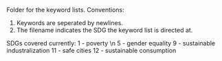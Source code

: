 Folder for the keyword lists.
Conventions:
1. Keywords are seperated by newlines.
2. The filename indicates the SDG the keyword list is directed at.

SDGs covered currently:
1 - poverty \n
5 - gender equality
9 - sustainable industralization
11 - safe cities
12 - sustainable consumption
